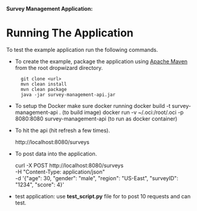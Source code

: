 **Survey Management Application:**

# Running The Application

To test the example application run the following commands.

* To create the example, package the application using [Apache Maven](https://maven.apache.org/) from the root dropwizard directory.

        git clone <url>
        mvn clean install
        mvn clean package
        java -jar survey-management-api.jar

* To setup the  Docker
        make sure docker running
        docker build -t survey-management-api .  (to build image)
        docker run -v ~/.oci:/root/.oci -p 8080:8080 survey-management-api  (to run as docker container)


* To hit the api  (hit refresh a few times).

	http://localhost:8080/surveys

* To post data into the application.

	curl -X POST http://localhost:8080/surveys \
  -H "Content-Type: application/json" \
  -d '{"age": 30, "gender": "male", "region": "US-East", "surveyID": "1234", "score": 4}'

* test application:
   use **test_script.py**  file for to post 10 requests and can test.  

